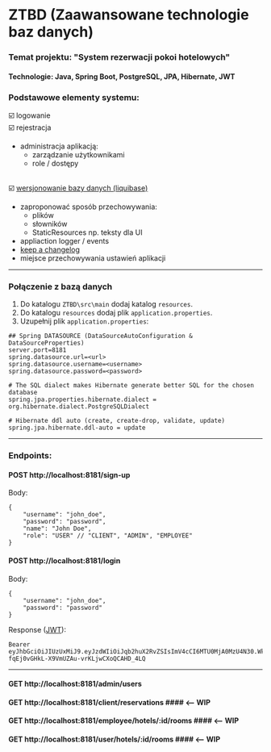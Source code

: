 # ZTBD (Zaawansowane technologie baz danych)
### Temat projektu: "System rezerwacji pokoi hotelowych" ###

#### Technologie: Java, Spring Boot, PostgreSQL, JPA, Hibernate, JWT ####

### Podstawowe elementy systemu: ###
☑️ logowanie <br/>
☑️ rejestracja
- administracja aplikacją:
  - zarządzanie użytkownikami
  - role / dostępy
  <br/>
☑️ [wersjonowanie bazy danych (liquibase)](https://www.liquibase.org/)
- zaproponować sposób przechowywania:
  - plików
  - słowników
  - StaticResources np. teksty dla UI
- appliaction logger / events
- [keep a changelog](https://keepachangelog.com/en/1.0.0/)
- miejsce przechowywania ustawień aplikacji

---

### Połączenie z bazą danych ###
1. Do katalogu `ZTBD\src\main` dodaj katalog `resources`.
2. Do katalogu `resources` dodaj plik `application.properties`.
3. Uzupełnij plik `application.properties`:
```
## Spring DATASOURCE (DataSourceAutoConfiguration & DataSourceProperties)
server.port=8181
spring.datasource.url=<url>
spring.datasource.username=<username>
spring.datasource.password=<password>

# The SQL dialect makes Hibernate generate better SQL for the chosen database
spring.jpa.properties.hibernate.dialect = org.hibernate.dialect.PostgreSQLDialect

# Hibernate ddl auto (create, create-drop, validate, update)
spring.jpa.hibernate.ddl-auto = update
```

---
### Endpoints: ###
#### POST http://localhost:8181/sign-up ####
Body: 
```
{
	"username": "john_doe",
	"password": "password",
	"name": "John Doe",
	"role": "USER" // "CLIENT", "ADMIN", "EMPLOYEE"
}
```

#### POST http://localhost:8181/login ####
Body: 
```
{
	"username": "john_doe",
	"password": "password"
}
```
Response ([JWT](https://jwt.io/)):
```
Bearer eyJhbGciOiJIUzUxMiJ9.eyJzdWIiOiJqb2huX2RvZSIsImV4cCI6MTU0MjA0MzU4N30.WkuFu2kOyvqkxwm3uzEaRYerrSqCdxzhrgFpKKSS8GG1k98-fqEj0vGHkL-X9VmUZAu-vrKLjwCXoQCAHD_4LQ
```
---
#### GET http://localhost:8181/admin/users ####
#### GET http://localhost:8181/client/reservations #### <-- WIP
#### GET http://localhost:8181/employee/hotels/:id/rooms #### <-- WIP
#### GET http://localhost:8181/user/hotels/:id/rooms  #### <-- WIP

